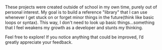 These projects were created outside of school in my own time, purely out of personal interest.
My goal is to build a reference "library" that I can use whenever I get stuck on or forget minor things in the future(think like basic loops or syntax).
This way, I don't need to look up basic things...something that I feel weakens my growth as a developer and stunts my thinking.

Feel free to explore! If you notice anything that could be improved, I’d greatly appreciate your feedback.
